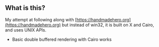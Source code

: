 ## What is this?

My attempt at following along with [https://handmadehero.org](https://handmadehero.org) but instead of win32, it is built on X and Cairo, and uses UNIX APIs.

* Basic double buffered rendering with Cairo works

